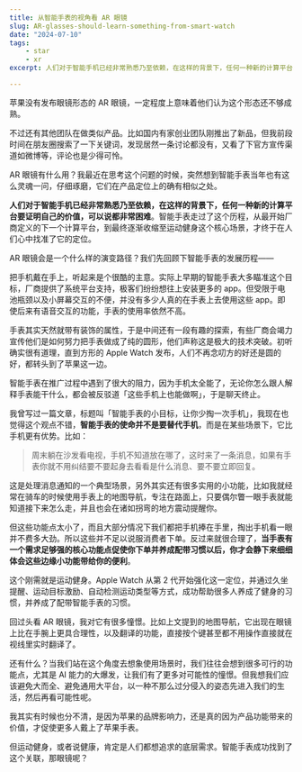 ```yaml
---
title: 从智能手表的视角看 AR 眼镜
slug: AR-glasses-should-learn-something-from-smart-watch
date: "2024-07-10"
tags:
    - star
    - xr
excerpt: 人们对于智能手机已经非常熟悉乃至依赖，在这样的背景下，任何一种新的计算平台要证明自己的价值，可以说都非常困难。智能手表走过了这个历程，从最开始厂商定义的下一个计算平台，到最终逐渐收缩至运动健身这个核心场景，才终于在人们心中找准了它的定位。

---
```


苹果没有发布眼镜形态的 AR 眼镜，一定程度上意味着他们认为这个形态还不够成熟。

不过还有其他团队在做类似产品。比如国内有家创业团队刚推出了新品，但我前段时间在朋友圈搜索了一下关键词，发现居然一条讨论都没有，又看了下官方宣传渠道如微博等，评论也是少得可怜。

AR 眼镜有什么用？我最近在思考这个问题的时候，突然想到智能手表当年也有这么灵魂一问，仔细琢磨，它们在产品定位上的确有相似之处。

**人们对于智能手机已经非常熟悉乃至依赖，在这样的背景下，任何一种新的计算平台要证明自己的价值，可以说都非常困难**。智能手表走过了这个历程，从最开始厂商定义的下一个计算平台，到最终逐渐收缩至运动健身这个核心场景，才终于在人们心中找准了它的定位。

AR 眼镜会是一个什么样的演变路径？我们先回顾下智能手表的发展历程——

把手机戴在手上，听起来是个很酷的主意。实际上早期的智能手表大多瞄准这个目标，厂商提供了系统平台支持，极客们纷纷想往上安装更多的 app。但受限于电池瓶颈以及小屏幕交互的不便，并没有多少人真的在手表上去使用这些 app。即使后来有语音交互的功能，手表的使用率依然不高。

手表其实天然就带有装饰的属性，于是中间还有一段有趣的探索，有些厂商会竭力宣传他们是如何努力把手表做成了纯的圆形，他们声称这是极大的技术突破。初听确实很有道理，直到方形的 Apple Watch 发布，人们不再念叨方的好还是圆的好，都转头到了苹果这一边。

智能手表在推广过程中遇到了很大的阻力，因为手机太全能了，无论你怎么跟人解释手表能干什么，都会被反驳道「这些手机上也能做啊」，于是聊天终止。

我曾写过一篇文章，标题叫「智能手表的小目标，让你少掏一次手机」，我现在也觉得这个观点不错，**智能手表的使命并不是要替代手机**，而是在某些场景下，它比手机更有优势。比如：

> 周末躺在沙发看电视，手机不知道放在哪了，这时来了一条消息，如果有手表你就不用纠结要不要起身去看看是什么消息、要不要立即回复。

这是处理消息通知的一个典型场景，另外其实还有很多实用的小功能，比如我就经常在骑车的时候使用手表上的地图导航，专注在路面上，只要偶尔瞥一眼手表就能知道接下来怎么走，并且也会在诸如拐弯的地方震动提醒你。

但这些功能点太小了，而且大部分情况下我们都把手机捧在手里，掏出手机看一眼并不费多大劲。所以这些并不足以说服消费者下单。反过来就很合理了，**当手表有一个需求足够强的核心功能点促使你下单并养成配带习惯以后，你才会静下来细细体会这些边缘小功能带给你的便利**。

这个刚需就是运动健身。Apple Watch 从第 2 代开始强化这一定位，并通过久坐提醒、运动目标激励、自动检测运动类型等方式，成功帮助很多人养成了健身的习惯，并养成了配带智能手表的习惯。

回过头看 AR 眼镜，我对它有很多憧憬。比如上文提到的地图导航，它出现在眼镜上比在手腕上更具合理性，以及翻译的功能，直接按个键甚至都不用操作直接就在视线里实时翻译了。

还有什么？当我们站在这个角度去想象使用场景时，我们往往会想到很多可行的功能点，尤其是 AI 能力的大爆发，让我们有了更多对可能性的憧憬。但我想我们应该避免大而全、避免通用大平台，以一种不那么过分侵入的姿态先进入我们的生活，然后再看可能性呢。

我其实有时候也分不清，是因为苹果的品牌影响力，还是真的因为产品功能带来的价值，才促使更多人戴上了苹果手表。

但运动健身，或者说健康，肯定是人们都想追求的底层需求。智能手表成功找到了这个关联，那眼镜呢？